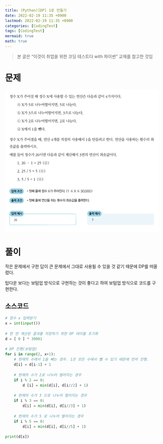 ```yaml
---
title: (Python)[DP] 1로 만들기
date: 2022-02-19 11:35 +0900
lastmod: 2022-02-19 11:35 +0900
categories: [CodingTest]
tags: [CodingTest]
mermaid: true
math: true
---
```


> 본 글은 “이것이 취업을 위한 코딩 테스트다 with 파이썬” 교재를 참고한 것임
> 

# 문제

![Untitled](/assets/img/2022-02-19-dp2/Untitled.png)

# 풀이

작은 문제에서 구한 답이 큰 문제에서 그대로 사용될 수 있을 것 같기 때문에 DP를 떠올렸다. 

탑다운 보다는 보텀업 방식으로 구현하는 것이 좋다고 하여 보텀업 방식으로 코드를 구현한다. 

## 소스코드

```python
# 정수 x 입력받기
x = int(input())

# 한 번 계산된 결과를 저장하기 위한 DP 테이블 초기화
d = [ 0 ] * 30001

# DP 진행(보텀업)
for i in range(2, x+1):
    # 현재의 수에서 1을 빼는 경우. 1은 모든 수에서 뺄 수 있기 때문에 먼저 진행.
    d[i] = d[i-1] + 1

    # 현재의 수가 2로 나누어 떨어지는 경우
    if i % 2 == 0:
        d [i] = min(d[i], d[i//2] + 1) 
    
    # 현재의 수가 3 으로 나누어 떨어지는 경우
    if i % 3 == 0:
        d[i] = min(d[i], d[i//3] + 1) 
        
    # 현재의 수가 5 로 나누어 떨어지는 경우
    if i % 5 == 0:
        d[i] = min(d[i], d[i//5] + 1)

print(d[x])
```